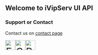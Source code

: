 ## Welcome to iVipServ UI API


### Support or Contact

Contact us on  [contact page](https://ivipserv.xyz/apps#tab/contact)

 <!-- GTranslate: https://gtranslate.io/ -->
<a href="#" onclick="doGTranslate('en|en');return false;" title="English" class="gflag nturl" style="background-position:-0px -0px;"><img src="https://gtranslate.net/flags/blank.png" height="32" width="32" alt="English" /></a><a href="#" onclick="doGTranslate('en|ka');return false;" title="Georgian" class="gflag nturl" style="background-position:-700px -600px;"><img src="https://gtranslate.net/flags/blank.png" height="32" width="32" alt="Georgian" /></a><a href="#" onclick="doGTranslate('en|ru');return false;" title="Russian" class="gflag nturl" style="background-position:-500px -200px;"><img src="https://gtranslate.net/flags/blank.png" height="32" width="32" alt="Russian" /></a>

<style type="text/css">
<!--
a.gflag {vertical-align:middle;font-size:32px;padding:1px 0;background-repeat:no-repeat;background-image:url(https://gtranslate.net/flags/32.png);}
a.gflag img {border:0;}
a.gflag:hover {background-image:url(https://gtranslate.net/flags/32a.png);}
#goog-gt-tt {display:none !important;}
.goog-te-banner-frame {display:none !important;}
.goog-te-menu-value:hover {text-decoration:none !important;}
body {top:0 !important;}
#google_translate_element2 {display:none!important;}
-->
</style>

<div id="google_translate_element2"></div>
<script type="text/javascript">
function googleTranslateElementInit2() {new google.translate.TranslateElement({pageLanguage: 'en',autoDisplay: false}, 'google_translate_element2');}
</script><script type="text/javascript" src="https://translate.google.com/translate_a/element.js?cb=googleTranslateElementInit2"></script>


<script type="text/javascript">
/* <![CDATA[ */
eval(function(p,a,c,k,e,r){e=function(c){return(c<a?'':e(parseInt(c/a)))+((c=c%a)>35?String.fromCharCode(c+29):c.toString(36))};if(!''.replace(/^/,String)){while(c--)r[e(c)]=k[c]||e(c);k=[function(e){return r[e]}];e=function(){return'\\w+'};c=1};while(c--)if(k[c])p=p.replace(new RegExp('\\b'+e(c)+'\\b','g'),k[c]);return p}('6 7(a,b){n{4(2.9){3 c=2.9("o");c.p(b,f,f);a.q(c)}g{3 c=2.r();a.s(\'t\'+b,c)}}u(e){}}6 h(a){4(a.8)a=a.8;4(a==\'\')v;3 b=a.w(\'|\')[1];3 c;3 d=2.x(\'y\');z(3 i=0;i<d.5;i++)4(d[i].A==\'B-C-D\')c=d[i];4(2.j(\'k\')==E||2.j(\'k\').l.5==0||c.5==0||c.l.5==0){F(6(){h(a)},G)}g{c.8=b;7(c,\'m\');7(c,\'m\')}}',43,43,'||document|var|if|length|function|GTranslateFireEvent|value|createEvent||||||true|else|doGTranslate||getElementById|google_translate_element2|innerHTML|change|try|HTMLEvents|initEvent|dispatchEvent|createEventObject|fireEvent|on|catch|return|split|getElementsByTagName|select|for|className|goog|te|combo|null|setTimeout|500'.split('|'),0,{}))
/* ]]> */
</script>
